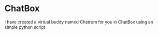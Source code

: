 # ChatBox
I have created a virtual buddy named Chatrum for you in ChatBox using an simple python script
